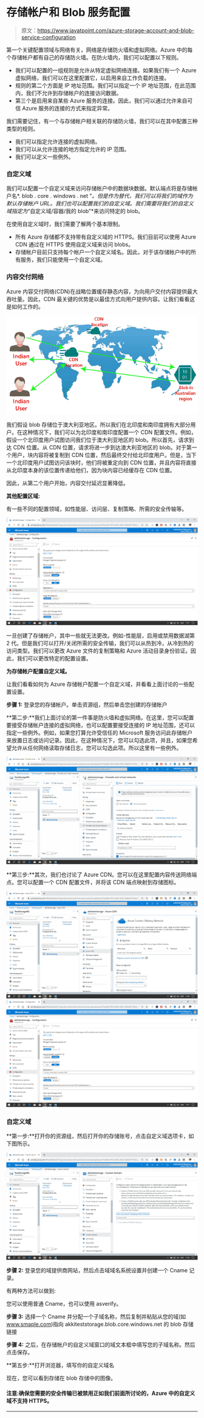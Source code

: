 # 存储帐户和 Blob 服务配置

> 原文：<https://www.javatpoint.com/azure-storage-account-and-blob-service-configuration>

第一个关键配置领域与网络有关，网络是存储防火墙和虚拟网络。Azure 中的每个存储帐户都有自己的存储防火墙。在防火墙内，我们可以配置以下规则。

*   我们可以配置的一组规则是允许从特定虚拟网络连接。如果我们有一个 Azure 虚拟网络，我们可以在这里配置它，以启用来自工作负载的连接。
*   规则的第二个方面是 IP 地址范围。我们可以指定一个 IP 地址范围，在此范围内，我们不允许到存储帐户的连接访问数据。
*   第三个是启用来自某些 Azure 服务的连接。因此，我们可以通过允许来自可信 Azure 服务的连接的方式来指定异常。

我们需要记住，有一个与存储帐户相关联的存储防火墙，我们可以在其中配置三种类型的规则。

*   我们可以指定允许连接的虚拟网络。
*   我们可以从允许连接的地方指定允许的 IP 范围。
*   我们可以定义一些例外。

### 自定义域

我们可以配置一个自定义域来访问存储帐户中的数据块数据。默认端点将是存储帐户名*. blob . core . windows . net "*。但是作为替代，我们可以将我们的域作为默认存储帐户 URL。我们也可以配置我们的自定义域。我们需要将我们的自定义域指定为*“自定义域/容器/我的 blob”*来访问特定的 blob。

在使用自定义域时，我们需要了解两个基本限制。

*   所有 Azure 存储都不支持带有自定义域的 HTTPS。我们目前可以使用 Azure CDN 通过在 HTTPS 使用自定义域来访问 blobs。
*   存储帐户目前只支持每个帐户一个自定义域名。因此，对于该存储帐户中的所有服务，我们只能使用一个自定义域。

### 内容交付网络

Azure 内容交付网络(CDN)在战略位置缓存静态内容，为向用户交付内容提供最大吞吐量。因此，CDN 最关键的优势是以最佳方式向用户提供内容。让我们看看这是如何工作的。

![Storage account and Blob service configuration](img/6891ddef737894bbab23a4e31f714216.png)

我们假设 blob 存储位于澳大利亚地区。所以我们在北印度和南印度拥有大部分用户。在这种情况下，我们可以为北印度和南印度配置一个 CDN 配置文件。例如，假设一个北印度用户试图访问我们位于澳大利亚地区的 blob。所以首先，请求到达 CDN 位置。从 CDN 位置，请求将进一步到达澳大利亚地区的 blob。对于第一个用户，块内容将被复制到 CDN 位置，然后最终交付给北印度用户。但是，当下一个北印度用户试图访问该块时，他们将被重定向到 CDN 位置，并且内容将直接从北印度本身的该位置传递给他们，因为块内容已经缓存在 CDN 位置。

因此，从第二个用户开始，内容交付延迟显著降低。

**其他配置区域:**

有一些不同的配置领域，如性能层、访问层、复制策略、所需的安全传输等。

![Storage account and Blob service configuration](img/0aa0383e53d3dec195a9fe3e43a3b131.png)

一旦创建了存储帐户，其中一些就无法更改。例如-性能层，启用或禁用数据湖第 2 代。但是我们可以打开/关闭所需的安全传输，我们可以从热到冷，从冷到热的访问类型。我们可以更改 Azure 文件的复制策略和 Azure 活动目录身份验证。因此，我们可以更改特定的配置设置。

**为存储帐户配置自定义域。**

让我们看看如何为 Azure 存储帐户配置一个自定义域，并看看上面讨论的一些配置设置。

**步骤 1:** 登录您的存储帐户。单击资源组，然后单击您创建的存储帐户

**第二步:**我们上面讨论的第一件事是防火墙和虚拟网络。在这里，您可以配置要接受存储帐户连接的虚拟网络，也可以配置要接受连接的 IP 地址范围，还可以指定一些例外。例如，如果您打算允许受信任的 Microsoft 服务访问此存储帐户来放置日志或访问记录。因此，在这种情况下，您可以勾选此项，并且，如果您希望允许从任何网络读取存储日志，您可以勾选此项。所以这里有一些例外。

![Storage account and Blob service configuration](img/ac408865d4c734be4e621d4455a6242a.png)

**第三步:**其次，我们也讨论了 Azure CDN。您可以在这里配置内容传送网络端点。您可以配置一个 CDN 配置文件，并将该 CDN 端点映射到存储图标。

![Storage account and Blob service configuration](img/22312760f36c5a2f87363fed710ca7d8.png)
![Storage account and Blob service configuration](img/eb838a816472c787a3c268349db278ac.png)

### 自定义域

**第一步:**打开你的资源组，然后打开你的存储账号，点击自定义域选项卡，如下图所示。

![Storage account and Blob service configuration](img/a62544c35d057b50d44ca6b5c68ce15f.png)

**步骤 2:** 登录您的域提供商网站，然后点击域域名系统设置并创建一个 Cname 记录。

有两种方法可以做到:

您可以使用普通 Cname，也可以使用 asverify。

**步骤 3:** 选择一个 Cname 并分配一个子域名称，然后复制并粘贴从您的域(如 www.smaple.com)指向 akkiteststorage.blob.core.windows.net 的 blob 存储链接

**步骤 4:** 之后，在存储帐户的自定义域窗口的域文本框中填写您的子域名称。然后点击保存。

**第五步:**打开浏览器，填写你的自定义域名

现在，您可以看到存储在 blob 存储中的图像。

#### 注意:确保您需要的安全传输已被禁用正如我们前面所讨论的，Azure 中的自定义域不支持 HTTPS。

* * *